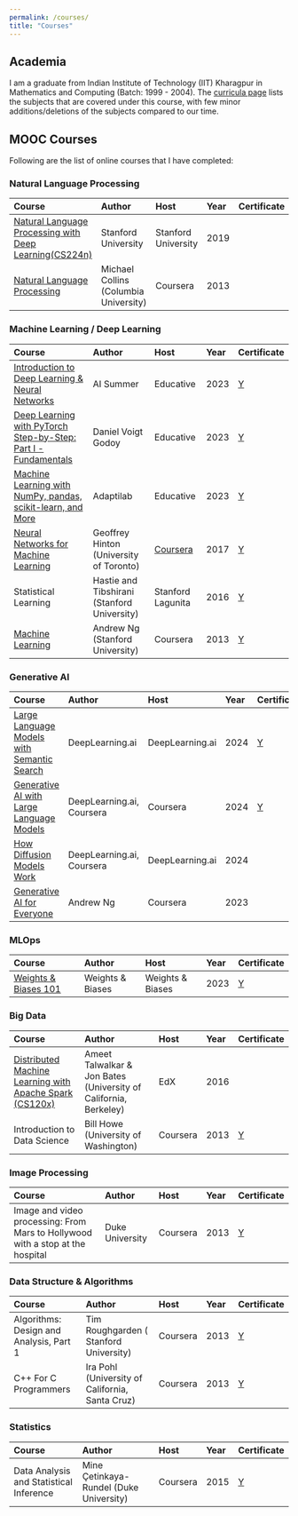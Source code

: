```yaml
---
permalink: /courses/
title: "Courses"
---
```


## Academia

I am a graduate from Indian Institute of Technology (IIT) Kharagpur in Mathematics and Computing (Batch: 1999 - 2004).
The [curricula page](https://erp.iitkgp.ac.in/ERPWebServices/curricula/CurriculaSubjectsList.jsp?stuType=UG&splCode=MA) lists the subjects that are covered under this course, with few minor additions/deletions of the subjects compared to our time.

## MOOC Courses

Following are the list of online courses that I have completed:

### Natural Language Processing

|Course        | Author         | Host    | Year | Certificate |
|:-------------|:---------------|:--------|:-----|:---|
|[Natural Language Processing with Deep Learning(CS224n)](https://github.com/kaushikacharya/Natural_Language_Processing_with_Deep_Learning_CS224n)|Stanford University|Stanford University|2019||
|[Natural Language Processing](https://github.com/kaushikacharya/course_programming_assignment/tree/master/Natural_Language_Processing_Michael_Collins)|Michael Collins (Columbia University)|Coursera|2013||

### Machine Learning / Deep Learning

|Course        | Author         | Host    | Year | Certificate |
|:-------------|:---------------|:--------|:-----|:---|
|[Introduction to Deep Learning & Neural Networks](https://github.com/kaushikacharya/Introduction_to_Deep_Learning_and_Neural_Networks)|AI Summer|Educative|2023|[Y](/assets/certificates/Educative_Introduction_to_Deep_Learning_and_Neural_Networks.pdf)|
|[Deep Learning with PyTorch Step-by-Step: Part I - Fundamentals](https://github.com/kaushikacharya/course_programming_assignment/tree/master/Deep_Learning_Pytorch_Fundamentals_Educative)|Daniel Voigt Godoy|Educative|2023|[Y](/assets/certificates/Educative_Deep_Learning_with_PyTorch_Step-by-Step_Part_I_Fundamentals.pdf)|
|[Machine Learning with NumPy, pandas, scikit-learn, and More](https://github.com/kaushikacharya/course_programming_assignment/tree/master/Machine_Learning_with_NumPy_Pandas_Scikit-Learn_Educative)|Adaptilab|Educative|2023|[Y](/assets/certificates/Educative_%20Machine_Learning_with_NumPy_Pandas_Scikit-learn.pdf)|
|[Neural Networks for Machine Learning](https://github.com/kaushikacharya/Neural_Networks_for_Machine_Learning)|Geoffrey Hinton (University of Toronto)|[Coursera](/assets/certificates/coursera_grades.png)|2017|[Y](/assets/certificates/Neural_Networks_for_Machine_Learning_FinalGrade.png)|
|Statistical Learning|Hastie and Tibshirani (Stanford University)|Stanford Lagunita|2016|[Y](/assets/certificates/Stanford_Statement_Statistical_Learning.pdf)|
|[Machine Learning](https://github.com/kaushikacharya/ml_class_coursera)|Andrew Ng (Stanford University)|Coursera|2013|[Y](/assets/certificates/Coursera_Certificate_Machine_Learning.pdf)|

### Generative AI

|Course        | Author         | Host    | Year | Certificate |
|:-------------|:---------------|:--------|:-----|:---|
|[Large Language Models with Semantic Search](https://github.com/kaushikacharya/LLM_with_Semantic_Search)|DeepLearning.ai|DeepLearning.ai|2024|[Y](https://learn.deeplearning.ai/accomplishments/017a6f9c-304e-4b3c-9f53-b12ddf82d2da?usp=sharing)|
|[Generative AI with Large Language Models](https://github.com/kaushikacharya/generative_ai_with_llm)|DeepLearning.ai, Coursera|Coursera|2024|[Y](/assets/certificates/Coursera_Certificate_Generative_AI_with_Large_Language_Models.pdf)|
|[How Diffusion Models Work](https://github.com/kaushikacharya/diffusion_models_deeplearning_ai)|DeepLearning.ai, Coursera|DeepLearning.ai|2024||
|[Generative AI for Everyone](https://github.com/kaushikacharya/course_programming_assignment/tree/master/Generative_AI_for_Everyone)|Andrew Ng|Coursera|2023||

### MLOps

|Course        | Author         | Host    | Year | Certificate |
|:-------------|:---------------|:--------|:-----|:---|
|[Weights & Biases 101](https://github.com/kaushikacharya/weights_and_biases/blob/main/101/README.md)| Weights & Biases|Weights & Biases|2023|[Y](/assets/certificates/Weights_and_Biases_101.pdf)|

### Big Data

|Course        | Author         | Host    | Year | Certificate |
|:-------------|:---------------|:--------|:-----|:---|
|[Distributed Machine Learning with Apache Spark (CS120x)](https://github.com/kaushikacharya/Distributed_Machine_Learning_with_Apache_Spark_CS120x_edx)|Ameet Talwalkar & Jon Bates (University of California, Berkeley)|EdX|2016|
|Introduction to Data Science|Bill Howe (University of Washington)|Coursera|2013|[Y](/assets/certificates/Coursera_Certificate_Introduction_to_Data_Science.pdf)|

### Image Processing

|Course        | Author         | Host    | Year | Certificate |
|:-------------|:---------------|:--------|:-----|:---|
|Image and video processing: From Mars to Hollywood with a stop at the hospital|Duke University|Coursera|2013|[Y](/assets/certificates/Coursera_Certificate_Image_and_video_processing_From_Mars_to_Hollywood_with_a_stop_at_the_hospital.pdf)|

### Data Structure & Algorithms

|Course        | Author         | Host    | Year | Certificate |
|:-------------|:---------------|:--------|:-----|:---|
|Algorithms: Design and Analysis, Part 1|Tim Roughgarden ( Stanford University)|Coursera|2013|[Y](/assets/certificates/Coursera_Certificate_Algorithms_Design_and_Analysis_Part_1.pdf)|
|C++ For C Programmers|Ira Pohl (University of California, Santa Cruz)|Coursera|2013|[Y](/assets/certificates/Coursera_Certificate_C%2B%2B_For_C_Programmers.pdf)|

### Statistics

|Course        | Author         | Host    | Year | Certificate |
|:-------------|:---------------|:--------|:-----|:---|
|Data Analysis and Statistical Inference|Mine Çetinkaya-Rundel (Duke University)|Coursera|2015|[Y](/assets/certificates/Coursera_Certificate_Data_Analysis_and_Statistical_Inference.pdf)|
